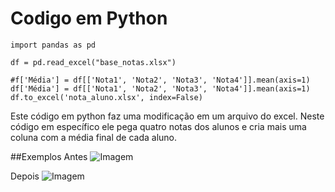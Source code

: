 # Codigo em Python

```
import pandas as pd

df = pd.read_excel("base_notas.xlsx")

#f['Média'] = df[['Nota1', 'Nota2', 'Nota3', 'Nota4']].mean(axis=1)
df['Média'] = df[['Nota1', 'Nota2', 'Nota3', 'Nota4']].mean(axis=1)
df.to_excel('nota_aluno.xlsx', index=False)
```

Este código em python faz uma modificação em um arquivo do excel.
Neste código em específico ele pega quatro notas dos alunos e cria mais uma coluna com a média final de cada aluno.

##Exemplos
Antes
![Imagem](https://github.com/TymotheoTrisch/UC10_Documentacao/blob/main/Antes_do_Python.PNG)

Depois
![Imagem](https://github.com/TymotheoTrisch/UC10_Documentacao/blob/main/Depois_do_Python.PNG)
